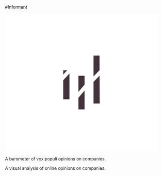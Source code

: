 #Informant

![Informant Logo](./informant_1.svg)

A barometer of vox populi opinions on companies. 

A visual analysis of online opinions on companies.
